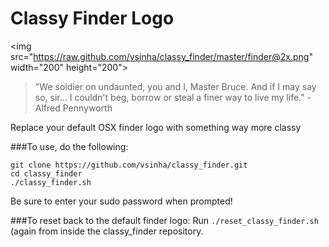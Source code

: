 # Classy Finder Logo

<img src="https://raw.github.com/vsinha/classy_finder/master/finder@2x.png" width="200" height="200"\>


> "We soldier on undaunted, you and I, Master Bruce. And if I may say so, sir... I couldn't beg, borrow or steal a finer way to live my life." - Alfred Pennyworth

Replace your default OSX finder logo with something way more classy

###To use, do the following:
```
git clone https://github.com/vsinha/classy_finder.git
cd classy_finder
./classy_finder.sh
```
Be sure to enter your sudo password when prompted!

###To reset back to the default finder logo:
Run `./reset_classy_finder.sh` (again from inside the classy_finder repository.
